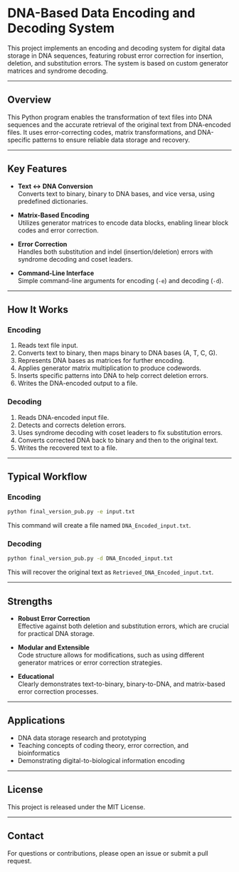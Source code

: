 # DNA-Based Data Encoding and Decoding System

This project implements an encoding and decoding system for digital data storage in DNA sequences, featuring robust error correction for insertion, deletion, and substitution errors. The system is based on custom generator matrices and syndrome decoding.

---

## Overview

This Python program enables the transformation of text files into DNA sequences and the accurate retrieval of the original text from DNA-encoded files. It uses error-correcting codes, matrix transformations, and DNA-specific patterns to ensure reliable data storage and recovery.

---

## Key Features

- **Text ↔ DNA Conversion**  
  Converts text to binary, binary to DNA bases, and vice versa, using predefined dictionaries.

- **Matrix-Based Encoding**  
  Utilizes generator matrices to encode data blocks, enabling linear block codes and error correction.

- **Error Correction**  
  Handles both substitution and indel (insertion/deletion) errors with syndrome decoding and coset leaders.

- **Command-Line Interface**  
  Simple command-line arguments for encoding (`-e`) and decoding (`-d`).

---

## How It Works

### Encoding

1. Reads text file input.
2. Converts text to binary, then maps binary to DNA bases (A, T, C, G).
3. Represents DNA bases as matrices for further encoding.
4. Applies generator matrix multiplication to produce codewords.
5. Inserts specific patterns into DNA to help correct deletion errors.
6. Writes the DNA-encoded output to a file.

### Decoding

1. Reads DNA-encoded input file.
2. Detects and corrects deletion errors.
3. Uses syndrome decoding with coset leaders to fix substitution errors.
4. Converts corrected DNA back to binary and then to the original text.
5. Writes the recovered text to a file.

---

## Typical Workflow

### Encoding

```bash
python final_version_pub.py -e input.txt
```

This command will create a file named `DNA_Encoded_input.txt`.

### Decoding

```bash
python final_version_pub.py -d DNA_Encoded_input.txt
```

This will recover the original text as `Retrieved_DNA_Encoded_input.txt`.

---

## Strengths

- **Robust Error Correction**  
  Effective against both deletion and substitution errors, which are crucial for practical DNA storage.

- **Modular and Extensible**  
  Code structure allows for modifications, such as using different generator matrices or error correction strategies.

- **Educational**  
  Clearly demonstrates text-to-binary, binary-to-DNA, and matrix-based error correction processes.

---

## Applications

- DNA data storage research and prototyping
- Teaching concepts of coding theory, error correction, and bioinformatics
- Demonstrating digital-to-biological information encoding

---

## License

This project is released under the MIT License.

---

## Contact

For questions or contributions, please open an issue or submit a pull request.
